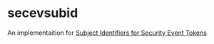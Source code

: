 # secevsubid
An implementaition for [Subject Identifiers for Security Event Tokens ](https://datatracker.ietf.org/doc/html/draft-ietf-secevent-subject-identifiers)
